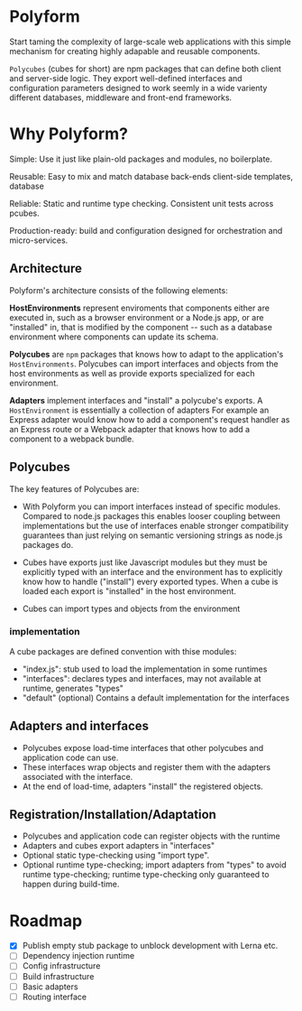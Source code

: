# Polyform

Start taming the complexity of large-scale web applications with this simple mechanism for creating highly adapable and reusable components.

`Polycubes` (cubes for short) are npm packages that can define both client and server-side logic. They export well-defined interfaces and configuration parameters designed to work seemly in a wide varienty different databases, middleware and front-end frameworks.

# Why Polyform?

Simple: Use it just like plain-old packages and modules, no boilerplate.

Reusable: Easy to mix and match database back-ends client-side templates, database

Reliable: Static and runtime type checking. Consistent unit tests across pcubes.

Production-ready: build and configuration designed for orchestration and micro-services.

## Architecture

Polyform's architecture consists of the following elements:

**HostEnvironments** represent enviroments that components either are executed in, such as a browser environment or a Node.js app, or are "installed" in, that is modified by the component -- such as a database environment where components can update its schema.

**Polycubes** are `npm` packages that knows how to adapt to the application's `HostEnvironments`. Polycubes can import interfaces and objects from the host environments as well as provide exports specialized for each environment.

**Adapters** implement interfaces and "install" a polycube's exports. A `HostEnvironment` is essentially a collection of adapters For example an Express adapter would know how to add a component's request handler as an Express route or a Webpack adapter that knows how to add a component to a webpack bundle.

## Polycubes

The key features of Polycubes are:

* With Polyform you can import interfaces instead of specific modules. Compared to node.js packages this enables looser coupling between implementations but the use of interfaces enable stronger compatibility guarantees than just relying on semantic versioning strings as node.js packages do.

* Cubes have exports just like Javascript modules but they must be explicitly typed with an interface and the environment has to explicitly know how to handle ("install") every exported types. When a cube is loaded each export is "installed" in the host environment.

* Cubes can import types and objects from the environment

### implementation

A cube packages are defined convention with thise modules:

* "index.js": stub used to load the implementation in some runtimes
* "interfaces": declares types and interfaces, may not available at runtime, generates "types"
* "default" (optional) Contains a default implementation for the interfaces

## Adapters and interfaces
* Polycubes expose load-time interfaces that other polycubes and application code can use.
* These interfaces wrap objects and register them with the adapters associated with the interface.
* At the end of load-time, adapters "install" the registered objects.

## Registration/Installation/Adaptation

* Polycubes and application code can register objects with the runtime
* Adapters and cubes export adapters in "interfaces"
* Optional static type-checking using "import type".
* Optional runtime type-checking; import adapters from "types" to avoid runtime type-checking; runtime type-checking only guaranteed to happen during build-time.

# Roadmap

* [X] Publish empty stub package to unblock development with Lerna etc.
* [ ] Dependency injection runtime
* [ ] Config infrastructure
* [ ] Build infrastructure
* [ ] Basic adapters
* [ ] Routing interface
